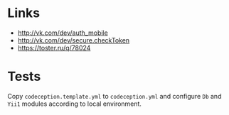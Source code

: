# Links

- http://vk.com/dev/auth_mobile
- http://vk.com/dev/secure.checkToken
- https://toster.ru/q/78024

# Tests

Copy `codeception.template.yml` to `codeception.yml` and configure `Db` and `Yii1` modules according to local environment.